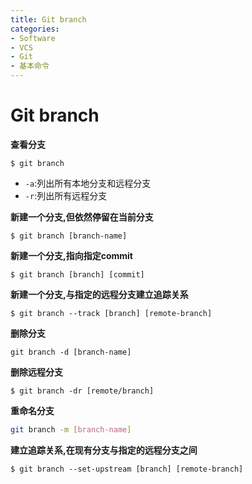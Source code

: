 ```yaml
---
title: Git branch
categories:
- Software
- VCS
- Git
- 基本命令
---
```

# Git branch

**查看分支**

```shell
$ git branch
```

- `-a`:列出所有本地分支和远程分支
- `-r`:列出所有远程分支

**新建一个分支,但依然停留在当前分支**

```shell
$ git branch [branch-name]
```

**新建一个分支,指向指定commit**

```shell
$ git branch [branch] [commit]
```

**新建一个分支,与指定的远程分支建立追踪关系**

```shell
$ git branch --track [branch] [remote-branch]
```

**删除分支**

```shell
git branch -d [branch-name]
```

**删除远程分支**

```shell
$ git branch -dr [remote/branch]
```

**重命名分支**

```bash
git branch -m [branch-name]
```

**建立追踪关系,在现有分支与指定的远程分支之间**

```shell
$ git branch --set-upstream [branch] [remote-branch]
```

